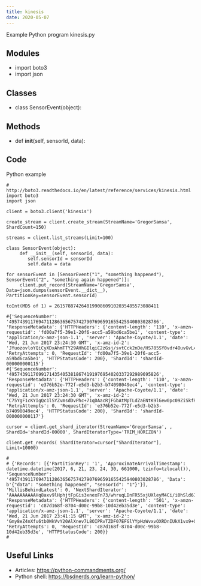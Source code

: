 ```yaml
---
title: kinesis
date: 2020-05-07
---
```

Example Python program kinesis.py

## Modules

* import boto3
* import json

## Classes

* class SensorEvent(object):

## Methods

*  def __init__(self, sensorId, data):

## Code

Python example

    # http://boto3.readthedocs.io/en/latest/reference/services/kinesis.html
    import boto3
    import json
    
    client = boto3.client('kinesis')
    
    create_stream = client.create_stream(StreamName='GregorSamsa', ShardCount=150)
    
    streams = client.list_streams(Limit=100)
    
    class SensorEvent(object):
         def __init__(self, sensorId, data):
            self.sensorId = sensorId
            self.data = data
    
    for sensorEvent in [SensorEvent("1", "something happened"), SensorEvent("2", "something again happened")]:
         client.put_record(StreamName='GregorSamsa', Data=json.dumps(sensorEvent.__dict__), PartitionKey=sensorEvent.sensorId)
         
    toInt(MD5 of 1) = 261578874264819908609102035485573088411
    
    #{'SequenceNumber': '49574391176947112863656757427907696591655425940803028786', 'ResponseMetadata': {'HTTPHeaders': {'content-length': '110', 'x-amzn-requestid': 'fd00a7f5-39e1-20f6-acc5-a59bd6ca5be1', 'content-type': 'application/x-amz-json-1.1', 'server': 'Apache-Coyote/1.1', 'date': 'Wed, 21 Jun 2017 23:24:30 GMT', 'x-amz-id-2': 'JYuozovloYQiCyXDxAhmTTY29AHhGIlqiC2zGsj/svtCck2nDe/HS785SY0vdr4OuvGvL4dTwxCvRfMLuv9Wa0YfdJ2n4NUZ'}, 'RetryAttempts': 0, 'RequestId': 'fd00a7f5-39e1-20f6-acc5-a59bd6ca5be1', 'HTTPStatusCode': 200}, 'ShardId': 'shardId-000000000115'}
    #{'SequenceNumber': '49574391176991714354053818674191976954020337292989695826', 'ResponseMetadata': {'HTTPHeaders': {'content-length': '110', 'x-amzn-requestid': 'e376b52e-772f-e5d3-b2b3-b74098049ec4', 'content-type': 'application/x-amz-json-1.1', 'server': 'Apache-Coyote/1.1', 'date': 'Wed, 21 Jun 2017 23:24:30 GMT', 'x-amz-id-2': 'C75YgF1cKYIgQc1lSYZvmsdDvPhc+71qDAacRjFGbAtMpTLdZaENtK9lGew0pc09ZiSkfRG5raOHXLNTItyfSBPomKCc/Vnp'}, 'RetryAttempts': 0, 'RequestId': 'e376b52e-772f-e5d3-b2b3-b74098049ec4', 'HTTPStatusCode': 200}, 'ShardId': 'shardId-000000000117'}
    
    cursor = client.get_shard_iterator(StreamName='GregorSamsa', , ShardId='shardId-00000', ShardIteratorType='TRIM_HORIZON')
    
    client.get_records( ShardIterator=cursor["ShardIterator"], Limit=10000)
    
    #
    # {'Records': [{'PartitionKey': '1', 'ApproximateArrivalTimestamp': datetime.datetime(2017, 6, 21, 23, 24, 30, 661000, tzinfo=tzlocal()), 'SequenceNumber': '49574391176947112863656757427907696591655425940803028786', 'Data': b'{"data": "something happened", "sensorId": "1"}'}], 'MillisBehindLatest': 0, 'NextShardIterator': 'AAAAAAAAAAHq8axv9lHphjtFpGis3xnexFn73/whruqLDnFR55xjUXleyM4Ci/i0hSld6ISzMb51xUoYkV2EHsjQCBtfNn74Gc25yrIVLZ5kH4VLxf64Q4gCgK3ABJxBTuXThv+UVA+iklVjObroqLE3tUMBke2bpciQp+fnzn4SLs9dARPsZHKqDtR0CZxddAT4HoMQhhUx1clOR81jbaWabyzBY6bG', 'ResponseMetadata': {'HTTPHeaders': {'content-length': '501', 'x-amzn-requestid': 'c87d168f-8704-d00c-99b8-10d42eb35d3e', 'content-type': 'application/x-amz-json-1.1', 'server': 'Apache-Coyote/1.1', 'date': 'Wed, 21 Jun 2017 23:41:15 GMT', 'x-amz-id-2': 'Gmy8eZ4nXfu6tb0WkVvY20AlXnev7L8OIPRvTZDF07EFGlYYpHzWvxvOXRDnIUkX1vx9+QYaUXi6SdoUx7QEUsr7N90RVk7G'}, 'RetryAttempts': 0, 'RequestId': 'c87d168f-8704-d00c-99b8-10d42eb35d3e', 'HTTPStatusCode': 200}}
    #

## Useful Links

- Articles: https://python-commandments.org/
- Python shell: https://bsdnerds.org/learn-python/
